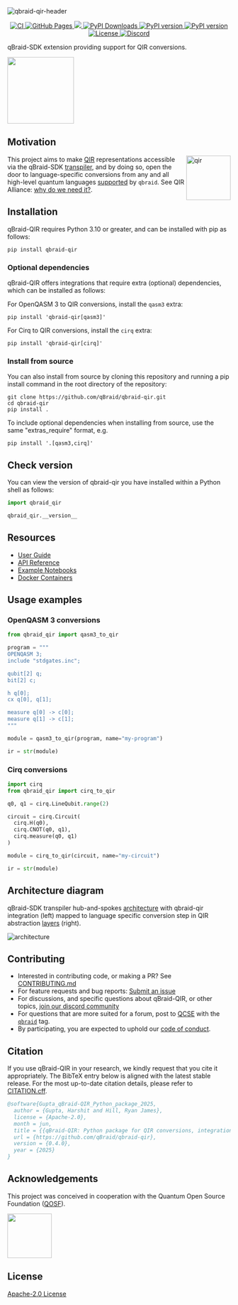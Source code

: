 <img width="full" alt="qbraid-qir-header" src="https://github.com/qBraid/qbraid-qir/assets/46977852/39f921ae-c4bf-442a-b059-6b21abd2ae50">

<p align='center'>
  <a href='https://github.com/qBraid/qbraid-qir/actions/workflows/main.yml'>
      <img src='https://github.com/qBraid/qbraid-qir/actions/workflows/main.yml/badge.svg' alt='CI'>
  </a>
  <a href='https://sdk.qbraid.com/qbraid-qir/'>
    <img src='https://img.shields.io/github/actions/workflow/status/qBraid/qbraid-qir/gh-pages.yml?label=docs' alt='GitHub Pages'/>
  </a>
  <a href="https://codecov.io/gh/qBraid/qbraid-qir">
    <img src="https://codecov.io/gh/qBraid/qbraid-qir/graph/badge.svg?token=GUQ3EN8DGI"/>
  </a>
  <a href="https://pepy.tech/projects/qbraid-qir">
    <img src="https://static.pepy.tech/badge/qbraid-qir" alt="PyPI Downloads">
  </a>
  <a href="https://pypi.org/project/qbraid-qir/">
    <img src="https://img.shields.io/pypi/v/qbraid-qir.svg?color=blue" alt="PyPI version"/>
  </a>
  <a href="https://pypi.org/project/qbraid-qir/">
    <img src="https://img.shields.io/pypi/pyversions/qbraid-qir.svg?color=blue" alt="PyPI version"/>
  </a>
  <a href='http://www.apache.org/licenses/LICENSE-2.0'>
    <img src='https://img.shields.io/github/license/qBraid/qbraid-qir.svg' alt='License'/>
  </a>
  <a href='https://discord.gg/TPBU2sa8Et'>
    <img src="https://img.shields.io/badge/Discord-%235865F2.svg?logo=discord&logoColor=white" alt="Discord"/>
  </a>
</p>

qBraid-SDK extension providing support for QIR conversions.

[<img src="https://qbraid-static.s3.amazonaws.com/logos/Launch_on_qBraid_white.png" width="150">](https://account.qbraid.com?gitHubUrl=https://github.com/qBraid/qbraid-qir.git)

## Motivation

<img align="right" width="100" alt="qir" src="https://qbraid-static.s3.amazonaws.com/logos/qir.png">

This project aims to make [QIR](https://www.qir-alliance.org/) representations accessible via the qBraid-SDK [transpiler](#architecture-diagram), and by doing so, open the door to language-specific conversions from any and all high-level quantum languages [supported](https://docs.qbraid.com/sdk/user-guide/overview#supported-frontends) by `qbraid`. See QIR Alliance: [why do we need it?](https://www.qir-alliance.org/qir-book/concepts/why-do-we-need.html).

## Installation

qBraid-QIR requires Python 3.10 or greater, and can be installed with pip as follows:

```shell
pip install qbraid-qir
```

### Optional dependencies

qBraid-QIR offers integrations that require extra (optional) dependencies, which can be installed as follows:

For OpenQASM 3 to QIR conversions, install the `qasm3` extra:

```shell
pip install 'qbraid-qir[qasm3]'
```

For Cirq to QIR conversions, install the `cirq` extra:

```shell
pip install 'qbraid-qir[cirq]'
```

### Install from source

You can also install from source by cloning this repository and running a pip install command
in the root directory of the repository:

```shell
git clone https://github.com/qBraid/qbraid-qir.git
cd qbraid-qir
pip install .
```

To include optional dependencies when installing from source, use the same "extras_require" format, e.g.

```shell
pip install '.[qasm3,cirq]'
```

## Check version

You can view the version of qbraid-qir you have installed within a Python shell as follows:

```python
import qbraid_qir

qbraid_qir.__version__
```

## Resources

- [User Guide](https://docs.qbraid.com/qir/user-guide)
- [API Reference](https://sdk.qbraid.com/qbraid-qir/api/qbraid_qir.html)
- [Example Notebooks](https://github.com/qBraid/qbraid-lab-demo/tree/main/qbraid_qir)
- [Docker Containers](docker)

## Usage examples

### OpenQASM 3 conversions

```python
from qbraid_qir import qasm3_to_qir

program = """
OPENQASM 3;
include "stdgates.inc";

qubit[2] q;
bit[2] c;

h q[0];
cx q[0], q[1];

measure q[0] -> c[0];
measure q[1] -> c[1];
"""

module = qasm3_to_qir(program, name="my-program")

ir = str(module)
```

### Cirq conversions

```python
import cirq
from qbraid_qir import cirq_to_qir

q0, q1 = cirq.LineQubit.range(2)

circuit = cirq.Circuit(
  cirq.H(q0),
  cirq.CNOT(q0, q1),
  cirq.measure(q0, q1)
)

module = cirq_to_qir(circuit, name="my-circuit")

ir = str(module)
```

## Architecture diagram

qBraid-SDK transpiler hub-and-spokes [architecture](https://docs.qbraid.com/qir/user-guide/overview#architecture-diagram) with qbraid-qir integration (left) mapped to language specific conversion step in QIR abstraction [layers](https://www.qir-alliance.org/qir-book/concepts/why-do-we-need.html) (right).

<img width="full" alt="architecture" src="https://github.com/qBraid/qbraid-qir/assets/46977852/36644614-2715-4f08-8a8c-8a2e61aebf38">

## Contributing

- Interested in contributing code, or making a PR? See
  [CONTRIBUTING.md](CONTRIBUTING.md)
- For feature requests and bug reports:
  [Submit an issue](https://github.com/qBraid/qbraid-qir/issues)
- For discussions, and specific questions about qBraid-QIR, or
  other topics, [join our discord community](https://discord.gg/TPBU2sa8Et)
- For questions that are more suited for a forum, post to
  [QCSE](https://quantumcomputing.stackexchange.com/)
  with the [`qbraid`](https://quantumcomputing.stackexchange.com/questions/tagged/qbraid) tag.
- By participating, you are expected to uphold our [code of conduct](CODE_OF_CONDUCT).

## Citation

If you use qBraid-QIR in your research, we kindly request that you cite it appropriately.
The BibTeX entry below is aligned with the latest stable release. For the most up-to-date
citation details, please refer to [CITATION.cff](CITATION.cff).

```bibtex
@software{Gupta_qBraid-QIR_Python_package_2025,
  author = {Gupta, Harshit and Hill, Ryan James},
  license = {Apache-2.0},
  month = jun,
  title = {{qBraid-QIR: Python package for QIR conversions, integrations, and utilities.}},
  url = {https://github.com/qBraid/qbraid-qir},
  version = {0.4.0},
  year = {2025}
}
```

## Acknowledgements

This project was conceived in cooperation with the Quantum Open Source Foundation ([QOSF](https://qosf.org/)).

<a href="https://qosf.org/"><img src="https://qbraid-static.s3.amazonaws.com/logos/qosf.png" width="100px" style="vertical-align: middle;" /></a>

## License

[Apache-2.0 License](LICENSE)
